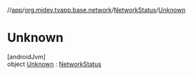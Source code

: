 //[app](../../../../index.md)/[org.mjdev.tvapp.base.network](../../index.md)/[NetworkStatus](../index.md)/[Unknown](index.md)

# Unknown

[androidJvm]\
object [Unknown](index.md) : [NetworkStatus](../index.md)
